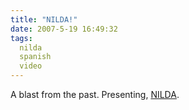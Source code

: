 ```yaml
---
title: "NILDA!"
date: 2007-5-19 16:49:32
tags:
  nilda
  spanish
  video
---
```



A blast from the past. Presenting, [NILDA]( http://youtube.com/watch?v=zkS3LkNJu3k).


